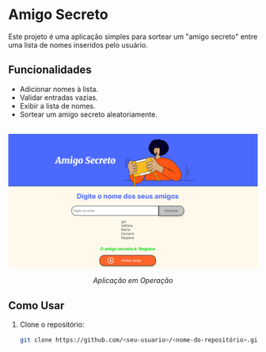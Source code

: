 # Amigo Secreto

Este projeto é uma aplicação simples para sortear um "amigo secreto" entre uma lista de nomes inseridos pelo usuário.

## Funcionalidades

- Adicionar nomes à lista.
- Validar entradas vazias.
- Exibir a lista de nomes.
- Sortear um amigo secreto aleatoriamente.

</br>

<div align="center">
  <img src="./assets/operacaoaplicacao.png" width="735px">
   <p><em>Aplicação em Operação</em></p>
</div>


## Como Usar

1. Clone o repositório:
   ```bash
   git clone https://github.com/<seu-usuario>/<nome-do-repositório>.git
